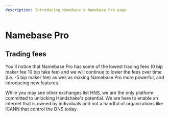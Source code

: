 ```yaml
---
description: Introducing Namebase's Namebase Pro page
---
```


# Namebase Pro

## Trading fees

You'll notice that Namebase Pro has some of the lowest trading fees (0 bip maker fee 10 bip take fee) and we will continue to lower the fees over time (i.e. -5 bip maker fee) as well as making Namebase Pro more powerful, and introducing new features.

While you may see other exchanges list HNS, we are the only platform committed to unlocking Handshake's potential. We are here to enable an internet that is owned by individuals and not a handful of organizations like ICANN that control the DNS today.
